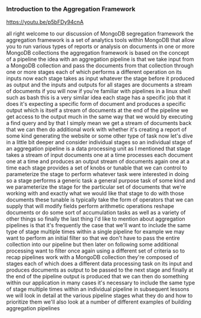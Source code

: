 ### Introduction to the Aggregation Framework

https://youtu.be/p5bFDy94cnA

all right welcome to our discussion of
MongoDB segregation framework the
aggregation framework is a set of
analytics tools within MongoDB that
allow you to run various types of
reports or analysis on documents in one
or more MongoDB collections the
aggregation framework is based on the
concept of a pipeline the idea with an
aggregation pipeline is that we take
input from a MongoDB collection and pass
the documents from that collection
through one or more stages each of which
performs a different operation on its
inputs now each stage takes as input
whatever the stage before it produced as
output and the inputs and outputs for
all stages are documents a stream of
documents if you will now if you're
familiar with pipelines in a linux shell
such as bash this is a very similar idea
each stage has a specific job that it
does it's expecting a specific form of
document and produces a specific output
which is itself a stream of documents at
the end of the pipeline we get access to
the output much in the same way that we
would by executing a find query and by
that I simply mean we get a stream of
documents back that we can then do
additional work with whether it's
creating a report of some kind
generating the website or some other
type of task now let's dive in a little
bit deeper and consider individual
stages so an individual stage of an
aggregation pipeline is a data
processing unit as I mentioned that
stage takes a stream of input documents
one at a time processes each document
one at a time and produces an output
stream of documents again one at a time
each stage provides a set of knobs or
tunable that we can control to
parameterize the stage to perform
whatever task were interested in doing
so a stage performs a generic task a
general purpose task of some kind and we
parameterize the stage for the
particular set of documents that we're
working with and exactly what we would
like that stage to do with those
documents these tunable is typically
take the form of operators that we can
supply that will modify fields perform
arithmetic operations reshape documents
or do some sort of accumulation tasks as
well as a variety of other things so
finally the last thing I'd like to
mention about aggregation pipelines is
that it's frequently the case that we'll
want to include the same type of stage
multiple times within a single pipeline
for example we may want to perform an
initial filter so that we don't have to
pass the entire collection into our
pipeline but then later on following
some additional processing want to
filter once again using a different set
of criteria
so to recap pipelines work with a
MongoDB collection they're composed of
stages each of which does a different
data processing task on its input and
produces documents as output to be
passed to the next stage and finally at
the end of the pipeline output is
produced that we can then do something
within our application in many cases
it's necessary to include the same type
of stage multiple times within an
individual pipeline in subsequent
lessons we will look in detail at the
various pipeline stages what they do and
how to prioritize them we'll also look
at a number of different examples of
building aggregation pipelines


